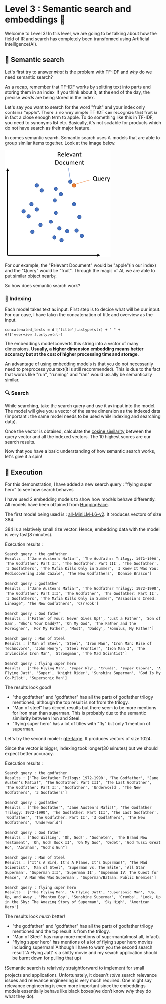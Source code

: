 # Level 3 : Semantic search and embeddings 🧠

Welcome to Level 3! In this level, we are going to be talking about how the field of IR and search has completely been transformed using Artificial Intelligence(AI).

## 🤖 Semantic search

Let's first try to answer _what_ is the problem with TF-IDF and _why_ do we need semantic search?

As a recap, remember that TF-IDF works by splitting text into parts and storing them in an index.
If you think about it, at the end of the day, the precise _words_ are being stored in the index.

Let's say you want to search for the word "fruit" and your index only contains "apple". There is no way simple TF-IDF can recognize that fruit is in fact a close enough term to apple.
To do something like this in TF-IDF, you need to synonyms list etc. Basically, it's not scalable for products which do not have search as their major feature.

In comes semantic search. Semantic search uses AI models that are able to group similar items together. Look at the image below.

![Semantic Search](SemanticSearch.png "Semantic Search. Credit : Sentence-Transformer documentation")

For our example, the "Relevant Document" would be "apple"(in our index) and the "Query" would be "fruit". Through the magic of AI, we are able to put similar object nearby.

So how does semantic search work?

### 📁 Indexing

Each model takes text as input. First step is to decide what will be our input. For our case, I have taken the concatenation of title and overview as the input.

```
concatenated_texts = df['title'].astype(str) + " " + df['overview'].astype(str)
```

The embeddings model converts this string into a vector of many dimensions. **Usually, a higher dimension embedding means better accuracy but at the cost of higher processing time and storage.**

An advantage of using embedding models is that you do not necessarily need to preprocess your text(it is still recommended). This is due to the fact that words like "run", "running" and "ran" would usually be semantically similar.

### 🔍 Search

While searching, take the search query and use it as input into the model. The model will give you a vector of the same dimension as the indexed data
(Important : the same model needs to be used while indexing and searching data).

Once the vector is obtained, calculate the [cosine similarity](https://www.sciencedirect.com/topics/computer-science/cosine-similarity) between the query vector and all the indexed vectors. The 10 highest scores are our search results.

Now that you have a basic understanding of how semantic search works, let's give it a spin!

## 🚀 Execution

For this demonstration, I have added a new search query : "flying super hero" to see how search behaves

I have used 2 embedding models to show how models behave differently. All models have been obtained from [HuggingFace](https://huggingface.co/).

The first model being used is : [all-MiniLM-L6-v2](https://huggingface.co/sentence-transformers/all-MiniLM-L6-v2). It produces vectors of size 384.

384 is a relatively small size vector. Hence, embedding data with the model is very fast(8 minutes).

Execution results : 
```
Search query : the godfather
Results : ["Jane Austen's Mafia!", 'The Godfather Trilogy: 1972-1990', 'The Godfather: Part II', 'The Godfather: Part III', 'The Godfather', '3 Godfathers', 'The Mafia Kills Only in Summer', 'I Knew It Was You: Rediscovering John Cazale', 'The New Godfathers', 'Donnie Brasco']

Search query : godfather
Results : ["Jane Austen's Mafia!", 'The Godfather Trilogy: 1972-1990', 'The Godfather: Part III', 'The Godfather', 'The Godfather: Part II', '3 Godfathers', 'The Mafia Kills Only in Summer', "Assassin's Creed: Lineage", 'The New Godfathers', 'C(r)ook']

Search query : God father
Results : ['Father of Four: Never Gives Up!', 'Just a Father', 'Son of Sam', "Who's Your Daddy?", 'Oh My God', 'The Father and the Foreigner', 'For My Father', 'Most', 'Daddy', 'Romulus, My Father']

Search query : Man of Steel
Results : ['Man of Steel', 'Steel', 'Iron Man', 'Iron Man: Rise of Technovore', 'John Henry', 'Steel Frontier', 'Iron Man 3', 'The Invincible Iron Man', 'Strongman', 'The Mad Scientist']

Search query : flying super hero
Results : ['The Flying Man', 'Super Fly', 'Crumbs', 'Super Capers', 'A Flying Jatt', 'Super', 'Knight Rider', 'Sunshine Superman', 'God Is My Co-Pilot', 'Supersonic Man']
```

The results look good!
- "the godfather" and "godfather" has all the parts of godfather trilogy mentioned, although the top result is not from the trilogy.
- "Man of steel" has decent results but there seem to be more mentions for Iron man than superman. This is probably due to the semantic similarity between Iron and Steel.
- "flying super hero" has a lot of titles with "fly" but only 1 mention of superman.

Let's try the second model : [gte-large](https://huggingface.co/thenlper/gte-large). It produces vectors of size 1024.

Since the vector is bigger, indexing took longer(30 minutes) but we should expect better accuracy.

Execution results : 
```
Search query : the godfather
Results : ['The Godfather Trilogy: 1972-1990', 'The Godfather', "Jane Austen's Mafia!", 'The Godfather: Part III', 'The Last Godfather', 'The Godfather: Part II', 'Godfather', 'Underworld', 'The New Godfathers', '3 Godfathers']

Search query : godfather
Results : ['The Godfather', "Jane Austen's Mafia!", 'The Godfather Trilogy: 1972-1990', 'The Godfather: Part III', 'The Last Godfather', 'Godfather', 'The Godfather: Part II', '3 Godfathers', 'The New Godfathers', 'Underworld']

Search query : God father
Results : ['God Willing', 'Oh, God!', 'Godheten', 'The Brand New Testament', 'Oh, God! Book II', 'Oh My God', 'Ordet', 'God Tussi Great Ho', 'Abraham', "God's Gun"]

Search query : Man of Steel
Results : ["It's A Bird, It's A Plane, It's Superman!", 'The Mad Scientist', 'Man of Steel', 'Superman vs. The Elite', 'All Star Superman', 'Superman III', 'Superman II', 'Superman IV: The Quest for Peace', 'A Man Who Was Superman', 'Superman/Batman: Public Enemies']

Search query : flying super hero
Results : ['The Flying Man', 'A Flying Jatt', 'Supersonic Man', 'Up, Up, and Away', 'Phantom Boy', 'Sunshine Superman', 'Crumbs', 'Look, Up in the Sky: The Amazing Story of Superman', 'Sky High', 'American Hero']
```

The results look _much_ better!
- "the godfather" and "godfather" has all the parts of godfather trilogy mentioned and the top result is from the trilogy.
- "Man of Steel" has many more mentions of superman(almost all, infact).
- "flying super hero" has mentions of a lot of flying super hero movies including superman!(Although I have to warn you the second search result 'A Flying Jatt' is a shitty movie and my search application should be burnt down for pulling that up)

❗Semantic search is relatively straightforward to implement for small projects and applications. Unfortunately, it doesn't _solve_ search relevance issues and relevance engineering is very much required.
One might say relevance engineering is even more important since the embeddings models essentially behave like black boxes(we don't know _why_ they do what they do).





